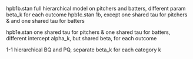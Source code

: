 

hpb1b.stan	full hierarchical model on pitchers and batters, different param beta_k for each outcome
hpb1c.stan	1b, except one shared tau for pitchers & and one shared tau for batters

hpb1e.stan	one shared tau for pitchers & one shared tau for batters, 
		different intercept alpha_k, but shared beta, for each outcome


1-1	hierarchical BQ and PQ, separate beta_k for each category k